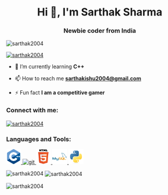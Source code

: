 <h1 align="center">Hi 👋, I'm Sarthak Sharma</h1>
<h3 align="center">Newbie coder from India</h3>

<p align="left"> <img src="https://komarev.com/ghpvc/?username=sarthak2004&label=Profile%20views&color=0e75b6&style=flat" alt="sarthak2004" /> </p>

<p align="left"> <a href="https://github.com/ryo-ma/github-profile-trophy"><img src="https://github-profile-trophy.vercel.app/?username=sarthak2004" alt="sarthak2004" /></a> </p>

- 🌱 I’m currently learning **C++**

- 📫 How to reach me **sarthakishu2004@gmail.com**

- ⚡ Fun fact **I am a competitive gamer**

<h3 align="left">Connect with me:</h3>
<p align="left">
<a href="https://www.leetcode.com/sarthak2004" target="blank"><img align="center" src="https://raw.githubusercontent.com/rahuldkjain/github-profile-readme-generator/master/src/images/icons/Social/leet-code.svg" alt="sarthak2004" height="30" width="40" /></a>
</p>

<h3 align="left">Languages and Tools:</h3>
<p align="left"> <a href="https://www.w3schools.com/cpp/" target="_blank" rel="noreferrer"> <img src="https://raw.githubusercontent.com/devicons/devicon/master/icons/cplusplus/cplusplus-original.svg" alt="cplusplus" width="40" height="40"/> </a> <a href="https://git-scm.com/" target="_blank" rel="noreferrer"> <img src="https://www.vectorlogo.zone/logos/git-scm/git-scm-icon.svg" alt="git" width="40" height="40"/> </a> <a href="https://www.w3.org/html/" target="_blank" rel="noreferrer"> <img src="https://raw.githubusercontent.com/devicons/devicon/master/icons/html5/html5-original-wordmark.svg" alt="html5" width="40" height="40"/> </a> <a href="https://www.mysql.com/" target="_blank" rel="noreferrer"> <img src="https://raw.githubusercontent.com/devicons/devicon/master/icons/mysql/mysql-original-wordmark.svg" alt="mysql" width="40" height="40"/> </a> <a href="https://www.python.org" target="_blank" rel="noreferrer"> <img src="https://raw.githubusercontent.com/devicons/devicon/master/icons/python/python-original.svg" alt="python" width="40" height="40"/> </a> </p>

<p><img align="left" src="https://github-readme-stats.vercel.app/api/top-langs?username=sarthak2004&show_icons=true&locale=en&layout=compact" alt="sarthak2004" /></p>

<p>&nbsp;<img align="center" src="https://github-readme-stats.vercel.app/api?username=sarthak2004&show_icons=true&locale=en" alt="sarthak2004" /></p>

<p><img align="center" src="https://github-readme-streak-stats.herokuapp.com/?user=sarthak2004&" alt="sarthak2004" /></p>

